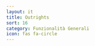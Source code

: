 ```yaml
---
layout: it
title: Outrights
sort: 16
category: Funzionalità Generali
icon: fas fa-circle
---
```

<p class="message">
    
</p>

